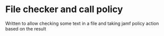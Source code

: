 # File checker and call policy
Written to allow checking some text in a file and taking jamf policy action based on the result